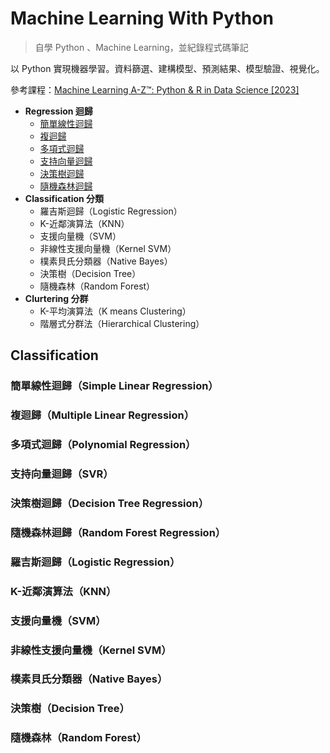 # Machine Learning With Python

> 自學 Python 、Machine Learning，並紀錄程式碼筆記

以 Python 實現機器學習。資料篩選、建構模型、預測結果、模型驗證、視覺化。

參考課程：[Machine Learning A-Z™: Python & R in Data Science [2023]](https://www.udemy.com/course/machinelearning/)

- **Regression 迴歸**
  - [簡單線性迴歸](#簡單線性迴歸Simple-Linear-Regression)
  - [複迴歸](#複迴歸Multiple-Linear-Regression)
  - [多項式迴歸](#多項式迴歸Polynomial-Regression)
  - [支持向量迴歸](#支持向量迴歸SVR)
  - [決策樹迴歸](#決策樹迴歸Decision-Tree-Regression)
  - [隨機森林迴歸](#隨機森林迴歸Random-Forest-Regression)
- **Classification 分類**
  - 羅吉斯迴歸（Logistic Regression）
  - K-近鄰演算法（KNN）
  - 支援向量機（SVM）
  - 非線性支援向量機（Kernel SVM）
  - 樸素貝氏分類器（Native Bayes）
  - 決策樹（Decision Tree）
  - 隨機森林（Random Forest）
- **Clurtering 分群**
  - K-平均演算法（K means Clustering）
  - 階層式分群法（Hierarchical Clustering）

## Classification

### 簡單線性迴歸（Simple Linear Regression）

### 複迴歸（Multiple Linear Regression）

### 多項式迴歸（Polynomial Regression）

### 支持向量迴歸（SVR）

### 決策樹迴歸（Decision Tree Regression）

### 隨機森林迴歸（Random Forest Regression）

### 羅吉斯迴歸（Logistic Regression）

### K-近鄰演算法（KNN）

### 支援向量機（SVM）

### 非線性支援向量機（Kernel SVM）

### 樸素貝氏分類器（Native Bayes）

### 決策樹（Decision Tree）

### 隨機森林（Random Forest）
